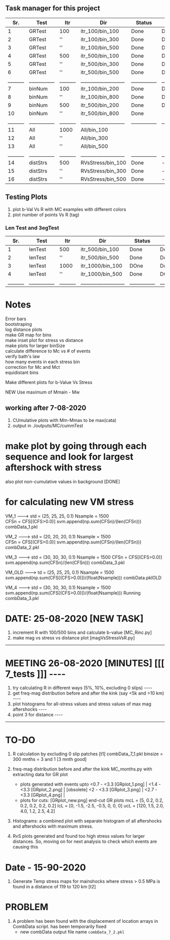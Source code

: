 ## Task manager for this project

| Sr.  	| Test  	| Itr  	| Dir  	            | Status  	| Figure    |
|---	|---	    |---	|---	            |---	    |---        |
| 1  	| GRTest  	| 100   | itr_100/bin_100  	| Done      | Done      |
| 2  	| GRTest  	| ''    | itr_100/bin_300  	| Done  	| Done      |
| 3  	| GRTest  	| ''    | itr_100/bin_500  	| Done      | Done      |
| 4  	| GRTest  	| 500   | itr_500/bin_100  	| Done  	| Done      |
| 5  	| GRTest  	| ''    | itr_500/bin_300  	| Done  	| Done      |
| 6  	| GRTest  	| ''    | itr_500/bin_500  	| Done      | Done      |
|_______|___________|_______|___________________|___________|___________|
| 7  	| binNum  	| 100   | itr_100/bin_200  	| Done      | Done      |
| 8  	| binNum  	| ''    | itr_100/bin_800  	| Done  	| Done      |
| 9  	| binNum  	| 500   | itr_500/bin_200  	| Done  	| Done      |
| 10  	| binNum  	| ''    | itr_500/bin_800  	| Done  	|           |
|_______|___________|_______|___________________|___________|___________|
| 11  	| All  	    | 1000 	| All/bin_100    	|   	    |           |
| 12  	| All     	| ''  	| All/bin_300	    |           |           |
| 13  	| All     	| ''  	| All/bin_500    	|           |           |
|_______|___________|_______|___________________|___________|___________|
| 14  	| distStrs 	| 500  	| RVsStress/bin_100 | Done      |    -      |
| 15  	| distStrs 	| ''  	| RVsStress/bin_300	| Done      |    -      |
| 16  	| distStrs 	| ''  	| RVsStress/bin_500	| Done      |    -      |


## Testing Plots
1. plot b-Val Vs R with MC examples with different colors
2. plot number of points Vs R (tag)

### Len Test and 3egTest  
| Sr.  	| Test  	| Itr  	| Dir  	            | Status  	| Figure    |
|---	|---	    |---	|---	            |---	    |---        |
| 1  	| lenTest  	| 500   | itr_500/bin_100  	| Done      | Done      |
| 2  	| lenTest  	| ''    | itr_500/bin_500  	| Done  	| Done      |
| 3  	| lenTest  	| 1000  | itr_1000/bin_100 	| DOne      | Done      |
| 4  	| lenTest  	| ''    | itr_1000/bin_500 	| Done      | DOne      |
|_______|___________|_______|___________________|___________|___________|

# Notes  
Error bars  
bootstraping  
log distance plots  
make GR map for bins  
make inset plot for stress vs distance  
make plots for larger binSize  
calculate difference to Mc vs # of events  
verify bath's law  
how many events in each stress bin  
correction for Mc and Mct  
equidistant bins  

Make different plots for b-Value Vs Stress  

NEW
Use maximum of Mmain - Mw

## working after 7-08-2020
1. CUmulative plots with Mm-Mmax to be max(cata)
2. output in ./outputs/MC/cummTest

# make plot by going through each sequence and look for largest aftershock with stress 
also plot non-cumulative values in background [DONE]

# for calculating new VM stress
VM_1 ---> std = (25, 25, 25, 0.1)    Nsample = 1500    
          CFSn = CFS[(CFS>0.0)]
          svm.append(np.sum(CFSn)/(len(CFSn)))
          combData_1.pkl


VM_2 ---> std = (20, 20, 20, 0.1)    Nsample = 1500    
          CFSn = CFS[(CFS>0.0)]
          svm.append(np.sum(CFSn)/(len(CFSn)))
          combData_2.pkl

VM_3 ---> std = (30, 30, 30, 0.1)    Nsample = 1500
          CFSn = CFS[(CFS>0.0)]
          svm.append(np.sum(CFSn)/(len(CFSn)))
          combData_3.pkl
        
VM_OLD ---> td = (25, 25, 25, 0.1)    Nsample = 1500    
            svm.append(np.sum(CFS[(CFS>0.0)])/(float(Nsample)))
            combData.pklOLD

VM_4 ---> std = (30, 30, 30, 0.1)    Nsample = 1500
          svm.append(np.sum(CFS[(CFS>0.0)])/(float(Nsample)))       Running
          combData_3.pkl

# DATE: 25-08-2020 [NEW TASK]
1. increment R with 100/500 bins and calculate b-value [MC_Rinc.py]
2. make mag vs stress vs distance plot [magVsStressVsR.py]

-----------------------------------------------------------------------------------------------
# MEETING 26-08-2020 [MINUTES]   [[[ 7_tests ]]]                                                           ----
1. try calculating R in different ways (5%, 10%, excluding 0 slips)                        ----
2. get freq-mag distribution before and after the kink (say <5k and >10 km)                ----
3. plot histograms for all-stress values and stress values of max mag aftershocks          ----
4. point 3 for distance                                                                    ----
-----------------------------------------------------------------------------------------------

# TO-DO
1. R calculation by excluding 0 slip patches [t1]
    combData_7_1.pkl
    binsize = 300
    mnths = 3 and 1 [3 mnth good]

2. freq-mag distribution before and after the kink
    MC_months.py with extracting data for GR plot
    * plots generated with events upto <0.7 - <3.3 [GRplot_1.png]   |
                                       <1.4 - <3.3 [GRplot_2.png]   | [obsolete]
                                       <2 - <3.3 [GRplot_3.png]     |
                                       <2.7 - <3.3 [GRplot_4.png]   |
    * plots for cuts: [GRplot_new.png] end-cut GR plots
                    mcL = [5, 0.2, 0.2, 0.2, 0.2, 0.2, 0.2]
                    lcL = [0, -1.5, -2.5, -0.5, 0, 0, 0]
                    ucL = [120, 1.5, 2.0, 4.0, 1.2, 2.5, 4.2]

3. Histograms: a combined plot with separate histogram of all aftershocks and aftershocks with maximum stress.
4. RvS plots generated and found too high stress values for larger distances. So, moving on for next analysis
    to check which events are causing this

# Date - 15-90-2020
1. Generate Temp stress maps for mainshocks where stress > 0.5 MPa is found in a distance of 119 to 120 km [t2]

# PROBLEM
1. A problem has been found with the displacement of location arrays in CombData script. has been temporarily fixed
    * new combData output file name `combData_7_2.pkl`